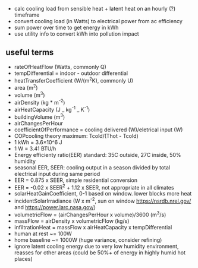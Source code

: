 - calc cooling load from sensible heat + latent heat on an hourly (?) timeframe
- convert cooling load (in Watts) to electrical power from ac efficiency
- sum power over time to get energy in kWh
- use utility info to convert kWh into pollution impact

## useful terms

- rateOfHeatFlow (Watts, commonly Q)
- tempDifferential = indoor - outdoor differential
- heatTransferCoefficient (W/(m<sup>2</sup>K), commonly U)
- area (m<sup>2</sup>)
- volume (m<sup>3</sup>)
- airDensity (kg \* m<sup>-2</sup>)
- airHeatCapacity (J _ kg<sup>-1</sup> _ K<sup>-1</sup>)
- buildingVolume (m<sup>3</sup>)
- airChangesPerHour
- coefficientOfPerformance = cooling delivered (W)/eletrical input (W)
- COPcooling theory maximum: Tcold/(Thot - Tcold)
- 1 kWh = 3.6×10^6 J
- 1 W = 3.41 BTU/h
- Energy efficienty ratio(EER) standard: 35C outside, 27C inside, 50% humidity
- seasonal EER, SEER: cooling output in a season divided by total electrical input during same period
- EER = 0.875 x SEER, simple residential conversion
- EER = -0.02 x SEER<sup>2</sup> + 1.12 x SEER, not appropriate in all climates
- solarHeatGainCoefficient, 0-1 based on window. lower blocks more heat
- incidentSolarIrradiance (W x m<sup>-2</sup>, sun on window https://nsrdb.nrel.gov/ and https://power.larc.nasa.gov/)
- volumetricFlow = (airChangesPerHour x volume)/3600 (m<sup>3</sup>/s)
- massFlow = airDensity x volumetricFlow (kg/s)
- infiltrationHeat = massFlow x airHeatCapacity x tempDifferential
- human at rest ~= 100W
- home baseline ~= 1000W (huge variance, consider refining)
- ignore latent cooling energy due to very low humidity environment, reasses for other areas (could be 50%+ of energy in highly humid hot places)
